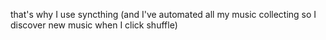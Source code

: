 that's why I use syncthing (and I've automated all my music collecting so I discover new music when I click shuffle)
